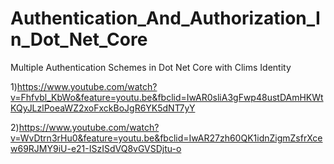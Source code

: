 # Authentication_And_Authorization_In_Dot_Net_Core
Multiple Authentication Schemes in Dot Net Core with Clims Identity

1)https://www.youtube.com/watch?v=Fhfvbl_KbWo&feature=youtu.be&fbclid=IwAR0sliA3gFwp48ustDAmHKWtKQyJLzlPoeaWZ2xoFxckBoJgR6YK5dNT7yY

2)https://www.youtube.com/watch?v=WvDtrn3rHu0&feature=youtu.be&fbclid=IwAR27zh60QK1idnZigmZsfrXcew69RJMY9iU-e21-ISzISdVQ8vGVSDjtu-o
